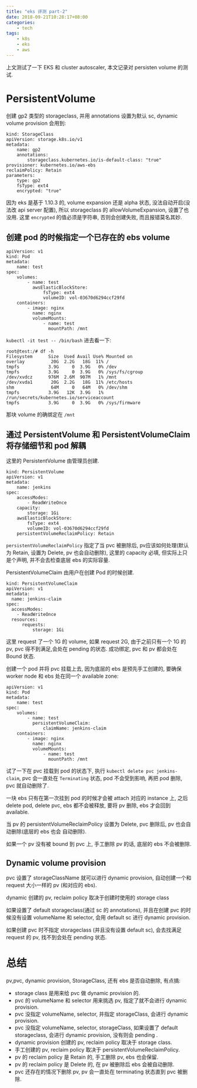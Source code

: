```yaml
---
title: "eks 评测 part-2"
date: 2018-09-21T10:28:17+08:00
categories:
    - tech
tags:
    - k8s
    - eks
    - aws
---
```


上文测试了一下 EKS 和 cluster autoscaler, 本文记录对 persisten volume 的测试.

# PersistentVolume

创建 gp2 类型的 storageclass, 并用 annotations 设置为默认 sc, dynamic volume provision 会用到:

    
    kind: StorageClass
    apiVersion: storage.k8s.io/v1
    metadata:
        name: gp2
        annotations:
            storageclass.kubernetes.io/is-default-class: "true"
    provisioner: kubernetes.io/aws-ebs
    reclaimPolicy: Retain
    parameters:
        type: gp2
        fsType: ext4
        encrypted: "true"

因为 eks 是基于 1.10.3 的, volume expansion 还是 alpha 状态, 没法自动开启(没法改 api server 配置), 所以 storageclass 的 allowVolumeExpansion, 设置了也没用.
这里 `encrypted` 的值必须是字符串, 否则会创建失败, 而且报错莫名其妙.

## 创建 pod 的时候指定一个已存在的 ebs volume

    
    apiVersion: v1
    kind: Pod
    metadata:
        name: test
    spec:
        volumes:
            - name: test
              awsElasticBlockStore:
                  fsType: ext4
                  volumeID: vol-03670d6294ccf29fd
        containers:
            - image: nginx
              name: nginx
              volumeMounts:
                  - name: test
                    mountPath: /mnt

`kubectl -it test -- /bin/bash`  进去看一下:


    root@test:/# df -h
    Filesystem      Size  Used Avail Use% Mounted on
    overlay          20G  2.2G   18G  11% /
    tmpfs           3.9G     0  3.9G   0% /dev
    tmpfs           3.9G     0  3.9G   0% /sys/fs/cgroup
    /dev/xvdcz      976M  2.6M  907M   1% /mnt
    /dev/xvda1       20G  2.2G   18G  11% /etc/hosts
    shm              64M     0   64M   0% /dev/shm
    tmpfs           3.9G   12K  3.9G   1% /run/secrets/kubernetes.io/serviceaccount
    tmpfs           3.9G     0  3.9G   0% /sys/firmware

那块 volume 的确绑定在 `/mnt`


## 通过 PersistentVolume 和 PersistentVolumeClaim 将存储细节和 pod 解耦

这里的 PersistentVolume 由管理员创建. 


    kind: PersistentVolume
    apiVersion: v1
    metadata:
        name: jenkins
    spec:
        accessModes: 
            - ReadWriteOnce
        capacity:
            storage: 1Gi
        awsElasticBlockStore:
            fsType: ext4
            volumeID: vol-03670d6294ccf29fd
        persistentVolumeReclaimPolicy: Retain

`persistentVolumeReclaimPolicy` 指定了当 pvc 被删除后, pv应该如何处理(默认为 Retain, 设置为 Delete, pv 也会自动删除), 这里的 capacity 必填, 但实际上只是个声明,
并不会去检查底层 ebs 的实际容量.

PersistentVolumeClaim 由用户在创建 Pod 的时候创建.


    kind: PersistentVolumeClaim
    apiVersion: v1
    metadata:
      name: jenkins-claim
    spec:
      accessModes:
        - ReadWriteOnce
      resources:
          requests:
              storage: 1Gi

这里 request 了一个 1G 的 volume, 如果 request  2G, 由于之前只有一个 1G 的 pv, pvc 得不到满足,会处在 pending 的状态. 成功绑定, pvc 和  pv 都会处在 Bound 状态.

创建一个 pod 并将 pvc 挂载上去, 因为底层的 ebs 是预先手工创建的, 要确保 worker node 和 ebs 处在同一个 available zone:

    
    apiVersion: v1
    kind: Pod
    metadata:
        name: test
    spec:
        volumes:
            - name: test
              persistentVolumeClaim:
                  claimName: jenkins-claim
        containers:
            - image: nginx
              name: nginx
              volumeMounts:
                  - name: test
                    mountPath: /mnt

试了一下在 pvc 挂载到 pod 的状态下, 执行 `kubectl delete pvc jenkins-claim`, pvc 会一直处在 `Terminating` 状态, pod 不会受到影响, 再把 pod 删除, pvc 就自动删除了.

一块 ebs 只有在第一次挂到 pod 的时候才会被 attach 对应的 instance 上, 之后 delete pod, delete pvc, ebs 都不会被释放, 要将 pv 删除, ebs 才会回到 available.

当 pv  的 persistentVolumeReclaimPolicy 设置为 Delete, pvc 删除后, pv 也会自动删除(底层的 ebs 也会 自动删除).

如果一个 pv 没有被 bound 到 pvc 上, 手工删除 pv 的话, 底层的 ebs 不会被删除.


## Dynamic volume provision

pvc 设置了 storageClassName 就可以进行 dynamic provision, 自动创建一个和 request 大小一样的 pv (和对应的 ebs).

dynamic 创建的 pv, reclaim policy 取决于创建时使用的 storage class

如果设置了 default storageclass(通过 sc 的 annotations), 并且在创建 pvc 的时候没有设置 volumeName 和 selector, 会用 default sc 进行 dynamic provision. 

如果创建 pvc 时不指定  storageclass (并且没有设置 default sc), 会去找满足 request 的 pv, 找不到会处在 pending 状态.

# 总结

pv,pvc, dynamic provision, StorageClass, 还有 ebs 是否自动删除, 有点搞:

- storage class 是用来给 pvc 做 dynamic provision 的.
- pvc 的 volumeName 和 selector 用来挑选 pv, 指定了就不会进行 dynamic provision.
- pvc 没指定 volumeName, selector, 并指定 storageClass, 会进行 dynamic provision.
- pvc 没指定 volumeName, selector, storageClass, 如果设置了 default storageclass, 会进行 dynamic provision, 没有则会 pending .
- dynamic provision 创建的 pv, reclaim policy 取决于 storage class.
- 手工创建的 pv, reclaim policy 取决于 persistentVolumeReclaimPolicy.
- pv 的 reclaim policy 是 Retain 的, 手工删除 pv, ebs 也会保留.
- pv 的 reclaim policy 是 Delete 的, 在 pv 被删除后 ebs 会被自动删除.
- pvc 还存在的情况下删除 pv, pv 会一直处在 terminating 状态直到 pvc 被删除.
